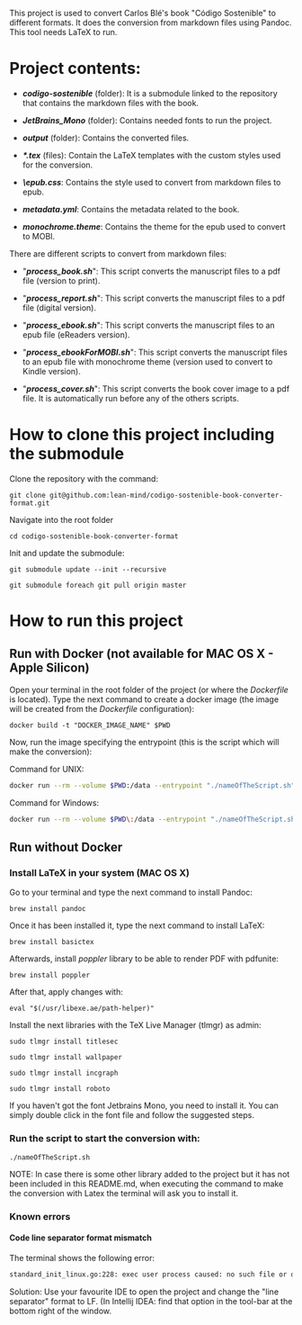 This project is used to convert Carlos Blé's book "Código Sostenible" to different formats.
It does the conversion from markdown files using Pandoc. This tool needs LaTeX to run.

# Project contents:

- ***codigo-sostenible*** (folder): It is a submodule linked to the repository that contains the markdown files with the book.


- ***JetBrains_Mono*** (folder): Contains needed fonts to run the project.


- ***output*** (folder): Contains the converted files.


- ***\*.tex*** (files): Contain the LaTeX templates with the custom styles used for the conversion.


- ***\epub.css***: Contains the style used to convert from markdown files to epub.


- ***metadata.yml***: Contains the metadata related to the book.


- ***monochrome.theme***: Contains the theme for the epub used to convert to MOBI.



There are different scripts to convert from markdown files:

- "***process_book.sh***": This script converts the manuscript files to a pdf file (version to print).


- "***process_report.sh***": This script converts the manuscript files to a pdf file (digital version).


- "***process_ebook.sh***": This script converts the manuscript files to an epub file (eReaders version).


- "***process_ebookForMOBI.sh***": This script converts the manuscript files to an epub file with monochrome theme (version used to convert to Kindle version).


- "***process_cover.sh***": This script converts the book cover image to a pdf file.
  It is automatically run before any of the others scripts.


# How to clone this project including the submodule

Clone the repository with the command:

`git clone git@github.com:lean-mind/codigo-sostenible-book-converter-format.git`

Navigate into the root folder

`cd codigo-sostenible-book-converter-format`

Init and update the submodule:

`git submodule update --init --recursive`

`git submodule foreach git pull origin master`


# How to run this project

## Run with Docker (not available for MAC OS X - Apple Silicon)

Open your terminal in the root folder of the project (or where the _Dockerfile_ is located). 
Type the next command to create a docker image (the image will be created from the _Dockerfile_ configuration):

`docker build -t "DOCKER_IMAGE_NAME" $PWD`

Now, run the image specifying the entrypoint (this is the script which will make the conversion):


Command for UNIX:
```Bash
docker run --rm --volume $PWD:/data --entrypoint "./nameOfTheScript.sh" DOCKER_IMAGE_NAME
```

Command for Windows:
```Bash
docker run --rm --volume $PWD\:/data --entrypoint "./nameOfTheScript.sh" DOCKER_IMAGE_NAME
```



## Run without Docker

### Install LaTeX in your system (MAC OS X)

Go to your terminal and type the next command to install Pandoc:

`brew install pandoc`

Once it has been installed it, type the next command to install LaTeX:

`brew install basictex`

Afterwards, install _poppler_ library to be able to render PDF with pdfunite:

`brew install poppler`

After that, apply changes with:

`eval "$(/usr/libexe.ae/path-helper)"`

Install the next libraries with the TeX Live Manager (tlmgr) as admin:

`sudo tlmgr install titlesec`

`sudo tlmgr install wallpaper`

`sudo tlmgr install incgraph`

`sudo tlmgr install roboto`

If you haven't got the font Jetbrains Mono, you need to install it. 
You can simply double click in the font file and follow the suggested steps.

### Run the script to start the conversion with:

`./nameOfTheScript.sh`

NOTE: In case there is some other library added to the project but it has not been included in this README.md,
when executing the command to make the conversion with Latex the terminal will ask you to install it.


### Known errors

#### Code line separator format mismatch

The terminal shows the following error:

```Bash
standard_init_linux.go:228: exec user process caused: no such file or directory
```

Solution: Use your favourite IDE to open the project and change the "line separator" format to LF.
(In Intellij IDEA: find that option in the tool-bar at the bottom right of the window.
